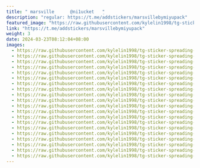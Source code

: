 ```yaml
---
title: " marsville      @ni1ucket   ܸ"
description: "regular: https://t.me/addstickers/marsvillebymiyupack"
featured_image: "https://raw.githubusercontent.com/kylelin1998/tg-sticker-spreading-worldwide-images/main/img/20d5670e-fcea-4a6e-823f-e77a7e3b8026.jpg"
link: "https://t.me/addstickers/marsvillebymiyupack"
weight: 3
date: 2024-03-23T08:12:04+08:00
images:
  - https://raw.githubusercontent.com/kylelin1998/tg-sticker-spreading-worldwide-images/main/img/20d5670e-fcea-4a6e-823f-e77a7e3b8026.jpg
  - https://raw.githubusercontent.com/kylelin1998/tg-sticker-spreading-worldwide-images/main/img/d2c257de-0b1e-44fd-ac1c-de334e019563.jpg
  - https://raw.githubusercontent.com/kylelin1998/tg-sticker-spreading-worldwide-images/main/img/2e59a8fe-80a5-453c-a903-7bd56fd7d418.jpg
  - https://raw.githubusercontent.com/kylelin1998/tg-sticker-spreading-worldwide-images/main/img/b3d3c77f-1e92-4d3f-8618-02f535248e73.jpg
  - https://raw.githubusercontent.com/kylelin1998/tg-sticker-spreading-worldwide-images/main/img/5c632554-80d9-424c-91b9-03acc8b0320a.jpg
  - https://raw.githubusercontent.com/kylelin1998/tg-sticker-spreading-worldwide-images/main/img/3bf9735d-b974-4d0e-99f1-1a44fdf7eaa4.jpg
  - https://raw.githubusercontent.com/kylelin1998/tg-sticker-spreading-worldwide-images/main/img/93b0630a-717e-4e10-9e26-d85bcdbbd975.jpg
  - https://raw.githubusercontent.com/kylelin1998/tg-sticker-spreading-worldwide-images/main/img/d5b52d56-9a42-4c10-9991-5cd458bee654.jpg
  - https://raw.githubusercontent.com/kylelin1998/tg-sticker-spreading-worldwide-images/main/img/ecaa2347-e1ba-4ffc-acd1-3be0e43e25fc.jpg
  - https://raw.githubusercontent.com/kylelin1998/tg-sticker-spreading-worldwide-images/main/img/2c6dff2e-1f3c-4680-8262-b2448ef6d68f.jpg
  - https://raw.githubusercontent.com/kylelin1998/tg-sticker-spreading-worldwide-images/main/img/be02dae4-5db0-4f35-87f8-a63be6944b87.jpg
  - https://raw.githubusercontent.com/kylelin1998/tg-sticker-spreading-worldwide-images/main/img/b378c7e7-c1ef-41dd-ae6a-1f2b10c18509.jpg
  - https://raw.githubusercontent.com/kylelin1998/tg-sticker-spreading-worldwide-images/main/img/82573404-7776-409b-a6c7-443ab120b3a5.jpg
  - https://raw.githubusercontent.com/kylelin1998/tg-sticker-spreading-worldwide-images/main/img/89296b16-58f3-4f1b-a3bd-595b982ac63a.jpg
  - https://raw.githubusercontent.com/kylelin1998/tg-sticker-spreading-worldwide-images/main/img/ae9a7422-8842-42f0-ab0b-0772a6ca319e.jpg
  - https://raw.githubusercontent.com/kylelin1998/tg-sticker-spreading-worldwide-images/main/img/d0fefe25-6f8c-4fc0-9ff1-86ec5ec599b4.jpg
  - https://raw.githubusercontent.com/kylelin1998/tg-sticker-spreading-worldwide-images/main/img/fb09ee95-d287-4971-b83d-8ce3b3c84682.jpg
  - https://raw.githubusercontent.com/kylelin1998/tg-sticker-spreading-worldwide-images/main/img/e5dd9f82-cec9-4783-b808-7e648ef17444.jpg
  - https://raw.githubusercontent.com/kylelin1998/tg-sticker-spreading-worldwide-images/main/img/9dc6a2db-18a1-42d3-a432-7c49ddea4be1.jpg
  - https://raw.githubusercontent.com/kylelin1998/tg-sticker-spreading-worldwide-images/main/img/b04d7ff3-0074-4b2f-833c-0e046f42e03f.jpg
---
```

